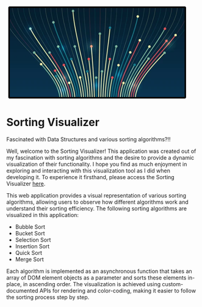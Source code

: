
[![Sorting Visualizer](./public/images/logo.png)](https://sorting-visualizer-9474.web.app)
# Sorting Visualizer

Fascinated with Data Structures and various sorting algorithms?!!

Well, welcome to the Sorting Visualizer! This application was created out of my fascination with sorting algorithms and the desire to provide a dynamic visualization of their functionality. I hope you find as much enjoyment in exploring and interacting with this visualization tool as I did when developing it. To experience it firsthand, please access the Sorting Visualizer [here](https://sorting-visualizer-9474.web.app).

This web application provides a visual representation of various sorting algorithms, allowing users to observe how different algorithms work and understand their sorting efficiency. The following sorting algorithms are visualized in this application:

- Bubble Sort
- Bucket Sort
- Selection Sort
- Insertion Sort
- Quick Sort
- Merge Sort

Each algorithm is implemented as an asynchronous function that takes an array of DOM element objects as a parameter and sorts these elements in-place, in ascending order. The visualization is achieved using custom-documented APIs for rendering and color-coding, making it easier to follow the sorting process step by step.